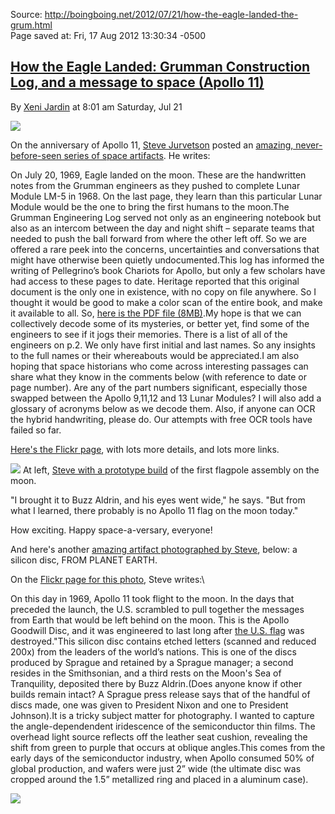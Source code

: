 <div id="wikitext">

Source:
<http://boingboing.net/2012/07/21/how-the-eagle-landed-the-grum.html>\
Page saved at: Fri, 17 Aug 2012 13:30:34 -0500

<div class="vspace">

</div>

[How the Eagle Landed: Grumman Construction Log, and a message to space (Apollo 11)](http://boingboing.net/2012/07/21/how-the-eagle-landed-the-grum.html)
---------------------------------------------------------------------------------------------------------------------------------------------------------

By [Xeni Jardin](http://boingboing.net/author/xeni_jardin) at 8:01 am
Saturday, Jul 21

<div class="vspace">

</div>

<div>

![](http://boingboing.net/wp-content/uploads/2012/07/7610058658_4ecb7a07c9_b.jpg)

</div>

On the anniversary of Apollo 11, [Steve
Jurvetson](http://www.DFJ.com/steve) posted an [amazing,
never-before-seen series of space
artifacts](http://www.flickr.com/photos/jurvetson/7610058658). He
writes:

<div class="vspace">

</div>

<div class="indent">

On July 20, 1969, Eagle landed on the moon. These are the handwritten
notes from the Grumman engineers as they pushed to complete Lunar Module
LM-5 in 1968. On the last page, they learn than this particular Lunar
Module would be the one to bring the first humans to the moon.The
Grumman Engineering Log served not only as an engineering notebook but
also as an intercom between the day and night shift – separate teams
that needed to push the ball forward from where the other left off. So
we are offered a rare peek into the concerns, uncertainties and
conversations that might have otherwise been quietly undocumented.This
log has informed the writing of Pellegrino’s book Chariots for Apollo,
but only a few scholars have had access to these pages to date. Heritage
reported that this original document is the only one in existence, with
no copy on file anywhere. So I thought it would be good to make a color
scan of the entire book, and make it available to all. So, [here is the
PDF file
(8MB)](http://www.dfj.com/ApolloConstruction/Apollo_11_LM-5_Construction_Log.pdf).My
hope is that we can collectively decode some of its mysteries, or better
yet, find some of the engineers to see if it jogs their memories. There
is a list of all of the engineers on p.2. We only have first initial and
last names. So any insights to the full names or their whereabouts would
be appreciated.I am also hoping that space historians who come across
interesting passages can share what they know in the comments below
(with reference to date or page number). Are any of the part numbers
significant, especially those swapped between the Apollo 9,11,12 and 13
Lunar Modules? I will also add a glossary of acronyms below as we decode
them. Also, if anyone can OCR the hybrid handwriting, please do. Our
attempts with free OCR tools have failed so far.

</div>

[Here's the Flickr
page](http://www.flickr.com/photos/jurvetson/7610058658/in/photostream/),
with lots more details, and lots more links.

<div class="vspace">

</div>

<div>

[![](http://boingboing.net/wp-content/uploads/2012/07/steve.jpg)](http://www.flickr.com/photos/jurvetson/7414095688)
At left, [Steve with a prototype
build](http://www.flickr.com/photos/jurvetson/7414095688) of the first
flagpole assembly on the moon.

</div>

"I brought it to Buzz Aldrin, and his eyes went wide," he says. "But
from what I learned, there probably is no Apollo 11 flag on the moon
today."

How exciting. Happy space-a-versary, everyone!

And here's another [amazing artifact photographed by
Steve](http://www.flickr.com/photos/jurvetson/7587516790/in/photostream/),
below: a silicon disc, FROM PLANET EARTH.

On the [Flickr page for this
photo](http://www.flickr.com/photos/jurvetson/7587516790/in/photostream/),
Steve writes:\

<div class="indent">

On this day in 1969, Apollo 11 took flight to the moon. In the days that
preceded the launch, the U.S. scrambled to pull together the messages
from Earth that would be left behind on the moon. This is the Apollo
Goodwill Disc, and it was engineered to last long after [the U.S.
flag](http://www.flickr.com/photos/jurvetson/7414095688) was
destroyed."This silicon disc contains etched letters (scanned and
reduced 200x) from the leaders of the world’s nations. This is one of
the discs produced by Sprague and retained by a Sprague manager; a
second resides in the Smithsonian, and a third rests on the Moon's Sea
of Tranquility, deposited there by Buzz Aldrin.(Does anyone know if
other builds remain intact? A Sprague press release says that of the
handful of discs made, one was given to President Nixon and one to
President Johnson).It is a tricky subject matter for photography. I
wanted to capture the angle-dependendent iridescence of the
semiconductor thin films. The overhead light source reflects off the
leather seat cushion, revealing the shift from green to purple that
occurs at oblique angles.This comes from the early days of the
semiconductor industry, when Apollo consumed 50% of global production,
and wafers were just 2” wide (the ultimate disc was cropped around the
1.5” metallized ring and placed in a aluminum case).

</div>

<div class="vspace">

</div>

<div>

![](http://boingboing.net/wp-content/uploads/2012/07/7587516790_140870b96d_h.jpg)

</div>

<div class="vspace">

</div>

</div>
